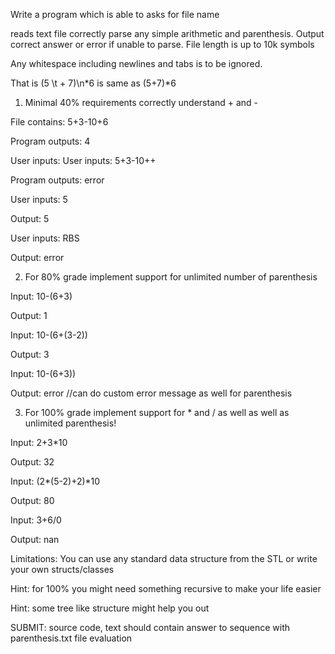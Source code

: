 Write a program which is able to asks for file name

reads text file
correctly parse any simple arithmetic and parenthesis.
Output correct answer or error if unable to parse.
File length is up to 10k symbols

Any whitespace including newlines and tabs is to be ignored.

That is (5 \t  + 7)\n*6 is same as (5+7)*6





1. Minimal 40% requirements correctly understand + and -

File contains: 5+3-10+6

Program outputs: 4

User inputs: User inputs: 5+3-10++

Program outputs: error

User inputs: 5

Output: 5

User inputs: RBS

Output: error

2. For 80% grade implement support for unlimited number of parenthesis

Input: 10-(6+3)

Output: 1

Input: 10-(6+(3-2))

Output: 3


Input: 10-(6+3))

Output: error //can do custom error message as well for parenthesis




3. For 100% grade implement support for * and / as well as well as unlimited parenthesis!

Input: 2+3*10

Output: 32

Input: (2*(5-2)+2)*10

Output: 80

Input: 3+6/0

Output: nan



Limitations: You can use any standard data structure from the STL or write your own structs/classes

Hint: for 100% you might need something recursive to make your life easier

Hint: some tree like structure might help you out



SUBMIT: source code, text should contain answer to sequence with parenthesis.txt file evaluation